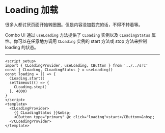 <script setup>
import LoadingExample from './loading-example.vue'
</script>

# Loading 加载

很多人都讨厌页面开始转圈圈。但是内容没加载完的话，不得不转着等。

Combo UI 通过 `useLoading` 方法提供了 `CLoading` 实例以及 `CLoadingStatus` 属性。你可以在任意地方调用 `CLoading` 实例的 start 方法或 stop 方法来控制 loading 的状态。

---

<ClientOnly>
  <loading-example />
</ClientOnly>

```vue
<script setup>
import { CLoadingProvider, useLoading, CButton } from '../../src'
const { CLoading, CLoadingStatus } = useLoading()
const loading = () => {
  CLoading.start()
  setTimeout(() => {
    CLoading.stop()
  }, 4000)
}
</script>
<template>
  <CLoadingProvider>
    {{ CLoadingStatus }}&nbsp;
    <CButton type="primary" @c_click="loading">start</CButton>&nbsp;
  </CLoadingProvider>
</template>
```
